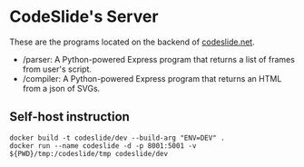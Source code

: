 # CodeSlide's Server

These are the programs located on the backend of [codeslide.net](https://www.codeslide.net).

- /parser: A Python-powered Express program that returns a list of frames from user's script.
- /compiler: A Python-powered Express program that returns an HTML from a json of SVGs.

## Self-host instruction
```
docker build -t codeslide/dev --build-arg "ENV=DEV" .
docker run --name codeslide -d -p 8001:5001 -v ${PWD}/tmp:/codeslide/tmp codeslide/dev
```